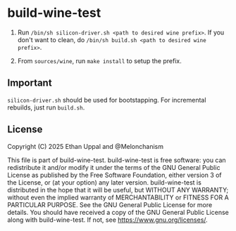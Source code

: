 # build-wine-test

1. Run `/bin/sh silicon-driver.sh <path to desired wine prefix>`.
    If you don't want to clean, do `/bin/sh build.sh <path to desired wine prefix>`.

2. From `sources/wine`, run `make install` to setup the prefix.


## Important

`silicon-driver.sh` should be used for bootstapping. For incremental rebuilds, just run `build.sh`.

## License

Copyright (C) 2025 Ethan Uppal and @Melonchanism

This file is part of build-wine-test.
build-wine-test is free software: you can redistribute it and/or modify it under the terms of the GNU General Public License as published by the Free Software Foundation, either version 3 of the License, or (at your option) any later version.
build-wine-test is distributed in the hope that it will be useful, but WITHOUT ANY WARRANTY; without even the implied warranty of MERCHANTABILITY or FITNESS FOR A PARTICULAR PURPOSE. See the GNU General Public License for more details.
You should have received a copy of the GNU General Public License along with build-wine-test. If not, see <https://www.gnu.org/licenses/>.
